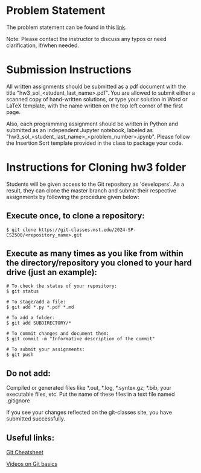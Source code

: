 # Problem Statement

The problem statement can be found in this [link](https://sid-nadendla.github.io/teaching/SP2024_Alg/HWs/HW3_Alg_SP2024.pdf).

Note: Please contact the instructor to discuss any typos or need clarification, if/when needed.

# Submission Instructions

All written assignments should be submitted as a pdf document with the title "hw3_sol_<student_last_name>.pdf". You are allowed to submit either a scanned copy of hand-written solutions, or type your solution in Word or LaTeX template, with the name written on the top left corner of the first page.  

Also, each programming assignment should be written in Python and submitted as an independent Jupyter notebook, labeled as "hw3_sol_<student_last_name>_<problem_number>.ipynb". Please follow the Insertion Sort template provided in the class to package your code.

# Instructions for Cloning hw3 folder

Students will be given access to the Git repository as 'developers'. As a result, they can clone the master branch and submit their respective assignments by following the procedure given below:

## Execute once, to clone a repository:
```
$ git clone https://git-classes.mst.edu/2024-SP-CS2500/<repository_name>.git
```

## Execute as many times as you like from within the directory/repository you cloned to your hard drive (just an example):
```
# To check the status of your repository:
$ git status

# To stage/add a file:
$ git add *.py *.pdf *.md

# To add a folder:
$ git add SUBDIRECTORY/*

# To commit changes and document them:
$ git commit -m "Informative description of the commit"

# To submit your assignments:
$ git push
```


## Do not add:
Compiled or generated files like *.out, *.log, *.syntex.gz, *.bib, your executable files, etc. Put the name of these files in a text file named .gitignore

If you see your changes reflected on the git-classes site, you have submitted successfully.

## Useful links:
[Git Cheatsheet](https://services.github.com/on-demand/downloads/github-git-cheat-sheet.pdf)

[Videos on Git basics](https://git-scm.com/videos)
